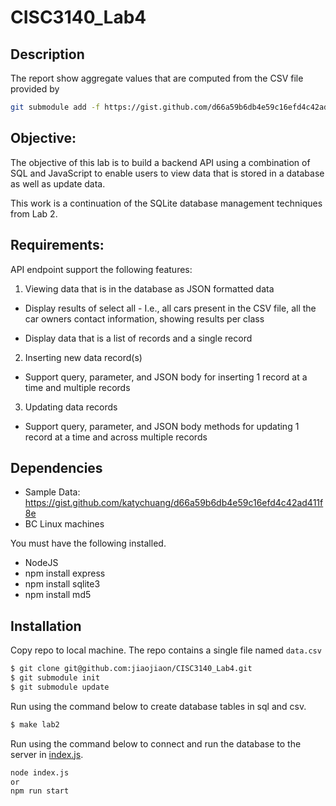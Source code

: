 # CISC3140_Lab4
## Description
The report show aggregate values that are computed from the CSV file provided by
```sh
git submodule add -f https://gist.github.com/d66a59b6db4e59c16efd4c42ad411f8e.git data
```
## Objective:

The objective of this lab is to build a backend API using a combination of SQL and JavaScript to enable users to view data that is stored in a database as well as update data.

This work is a continuation of the SQLite database management techniques from Lab 2.

## Requirements:
API endpoint support the following features:

1. Viewing data that is in the database as JSON formatted data

  - Display results of select all - I.e., all cars present in the CSV file, all the car owners contact information, showing results per class

  - Display data that is a list of records and a single record
 
 2. Inserting new data record(s)

  - Support query, parameter, and JSON body for inserting 1 record at a time and multiple records

3. Updating data records

  - Support query, parameter, and JSON body methods for updating 1 record at a time and across multiple records
 
  
## Dependencies

* Sample Data: https://gist.github.com/katychuang/d66a59b6db4e59c16efd4c42ad411f8e
* BC Linux machines

You must have the following installed. 

- NodeJS
- npm install express
- npm install sqlite3
- npm install md5
  
## Installation
Copy repo to local machine. The repo contains a single file named `data.csv`

```sh
$ git clone git@github.com:jiaojiaon/CISC3140_Lab4.git
$ git submodule init
$ git submodule update
```
Run using the command below to create database tables in sql and csv. 
```sh
$ make lab2
```
Run using the command below to connect and run the database to the server in [index.js](index.js). 
```sh
node index.js
or
npm run start
```
